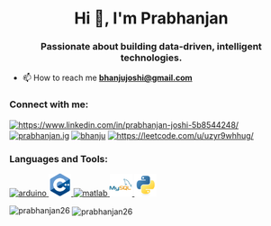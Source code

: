 <h1 align="center">Hi 👋, I'm Prabhanjan</h1>
<h3 align="center">Passionate about building data-driven, intelligent technologies.</h3>

- 📫 How to reach me **bhanjujoshi@gmail.com**

<h3 align="left">Connect with me:</h3>
<p align="left">
<a href="https://linkedin.com/in/https://www.linkedin.com/in/prabhanjan-joshi-5b8544248/" target="blank"><img align="center" src="https://raw.githubusercontent.com/rahuldkjain/github-profile-readme-generator/master/src/images/icons/Social/linked-in-alt.svg" alt="https://www.linkedin.com/in/prabhanjan-joshi-5b8544248/" height="30" width="40" /></a>
<a href="https://instagram.com/prabhanjan.ig" target="blank"><img align="center" src="https://raw.githubusercontent.com/rahuldkjain/github-profile-readme-generator/master/src/images/icons/Social/instagram.svg" alt="prabhanjan.ig" height="30" width="40" /></a>
<a href="https://www.codechef.com/users/bhanju" target="blank"><img align="center" src="https://cdn.jsdelivr.net/npm/simple-icons@3.1.0/icons/codechef.svg" alt="bhanju" height="30" width="40" /></a>
<a href="https://www.leetcode.com/https://leetcode.com/u/uzyr9whhug/" target="blank"><img align="center" src="https://raw.githubusercontent.com/rahuldkjain/github-profile-readme-generator/master/src/images/icons/Social/leet-code.svg" alt="https://leetcode.com/u/uzyr9whhug/" height="30" width="40" /></a>
</p>

<h3 align="left">Languages and Tools:</h3>
<p align="left"> <a href="https://www.arduino.cc/" target="_blank" rel="noreferrer"> <img src="https://cdn.worldvectorlogo.com/logos/arduino-1.svg" alt="arduino" width="40" height="40"/> </a> <a href="https://www.w3schools.com/cpp/" target="_blank" rel="noreferrer"> <img src="https://raw.githubusercontent.com/devicons/devicon/master/icons/cplusplus/cplusplus-original.svg" alt="cplusplus" width="40" height="40"/> </a> <a href="https://www.mathworks.com/" target="_blank" rel="noreferrer"> <img src="https://upload.wikimedia.org/wikipedia/commons/2/21/Matlab_Logo.png" alt="matlab" width="40" height="40"/> </a> <a href="https://www.mysql.com/" target="_blank" rel="noreferrer"> <img src="https://raw.githubusercontent.com/devicons/devicon/master/icons/mysql/mysql-original-wordmark.svg" alt="mysql" width="40" height="40"/> </a> <a href="https://www.python.org" target="_blank" rel="noreferrer"> <img src="https://raw.githubusercontent.com/devicons/devicon/master/icons/python/python-original.svg" alt="python" width="40" height="40"/> </a> </p>

<p><img align="left" src="https://github-readme-stats.vercel.app/api/top-langs?username=prabhanjan26&show_icons=true&locale=en&layout=compact" alt="prabhanjan26" /></p>

<p>&nbsp;<img align="center" src="https://github-readme-stats.vercel.app/api?username=prabhanjan26&show_icons=true&locale=en" alt="prabhanjan26" /></p>
